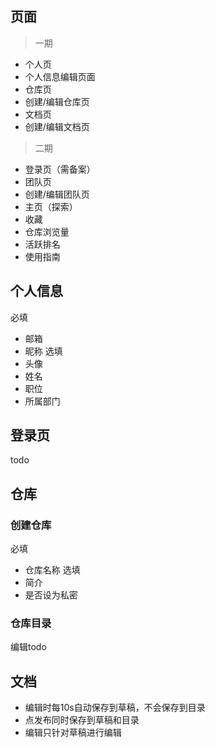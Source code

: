 ## 页面
> 一期

- 个人页
- 个人信息编辑页面
- 仓库页
- 创建/编辑仓库页
- 文档页
- 创建/编辑文档页

> 二期

- 登录页（需备案）
- 团队页
- 创建/编辑团队页
- 主页（探索）
- 收藏
- 仓库浏览量
- 活跃排名
- 使用指南

## 个人信息
必填
- 邮箱
- 昵称
选填
- 头像
- 姓名
- 职位
- 所属部门


## 登录页
todo

## 仓库
### 创建仓库
必填
- 仓库名称
选填
- 简介
- 是否设为私密

### 仓库目录
编辑todo

## 文档
- 编辑时每10s自动保存到草稿，不会保存到目录
- 点发布同时保存到草稿和目录
- 编辑只针对草稿进行编辑
